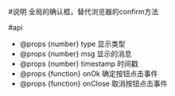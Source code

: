#说明
全局的确认框，替代浏览器的confirm方法

#api
 * @props {number} type 显示类型
 * @props {number} msg 显示的消息
 * @props {number} timestamp 时间戳
 * @props {function} onOk 确定按钮点击事件
 * @props {function} onClose 取消按钮点击事件